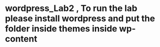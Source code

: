 # wordpress_Lab2 , To run the lab please install wordpress and put the folder inside themes inside wp-content
